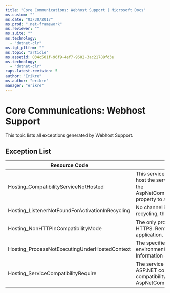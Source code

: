 ```yaml
---
title: "Core Communications: Webhost Support | Microsoft Docs"
ms.custom: ""
ms.date: "03/30/2017"
ms.prod: ".net-framework"
ms.reviewer: ""
ms.suite: ""
ms.technology: 
  - "dotnet-clr"
ms.tgt_pltfrm: ""
ms.topic: "article"
ms.assetid: 034c501f-96f9-4ef7-9602-3ac21788fd3e
ms.technology: 
  - "dotnet-clr"
caps.latest.revision: 5
author: "Erikre"
ms.author: "erikre"
manager: "erikre"
---
```

# Core Communications: Webhost Support
This topic lists all exceptions generated by Webhost Support.  
  
## Exception List  
  
|Resource Code|Resource String|  
|-------------------|---------------------|  
|Hosting_CompatibilityServiceNotHosted|This service requires ASP.NET compatibility. It must also be hosted in IIS. Either host the service in IIS with ASP.NET compatibility turned on in Web.config or set the AspNetCompatibilityRequirementsAttribute.AspNetCompatibilityRequirementsMode property to a value other than Required.|  
|Hosting_ListenerNotFoundForActivationInRecycling|No channel is actively listening at the specified address. If an application is recycling, the service is closed.|  
|Hosting_NonHTTPInCompatibilityMode|The only protocols that are supported under ASP.NET compatibility are HTTP and HTTPS. Remove the specified endpoint or disable ASP.NET compatibility for the application.|  
|Hosting_ProcessNotExecutingUnderHostedContext|The specified hosting processcannot be invoked within the current hosting environment. This API requires that the calling application be hosted in Internet Information Services or Windows Process Activation Service.|  
|Hosting_ServiceCompatibilityRequire|The service cannot be activated because it requires ASP.NET compatibility. ASP.NET compatibility is not enabled for this application. Either enable ASP.NET compatibility in Web.config file or set the AspNetCompatibilityRequirementsAttribute.AspNetCompatibility.|